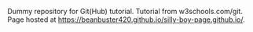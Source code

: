 Dummy repository for Git(Hub) tutorial.
Tutorial from w3schools.com/git.
Page hosted at https://beanbuster420.github.io/silly-boy-page.github.io/.
